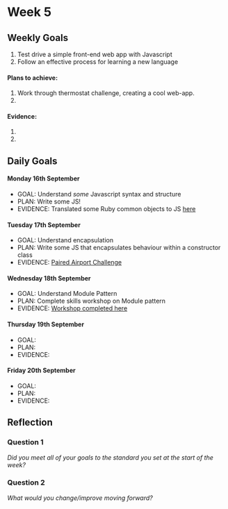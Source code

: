 # Week 5

## Weekly Goals

1. Test drive a simple front-end web app with Javascript
2. Follow an effective process for learning a new language


#### Plans to achieve:

1. Work through thermostat challenge, creating a cool web-app.
2. 

#### Evidence:

1. 
2. 

## Daily Goals

#### Monday 16th September
- GOAL: Understand *some* Javascript syntax and structure
- PLAN: Write some JS!
- EVIDENCE: Translated some Ruby common objects to JS [here](https://github.com/DanGyi23/translation_exercise)

#### Tuesday 17th September
- GOAL: Understand encapsulation
- PLAN: Write some JS that encapsulates behaviour within a constructor class
- EVIDENCE: [Paired Airport Challenge](https://github.com/BigTallJim/AirportJS)

#### Wednesday 18th September
- GOAL: Understand Module Pattern 
- PLAN: Complete skills workshop on Module pattern
- EVIDENCE: [Workshop completed here](https://github.com/DanGyi23/module-pattern)

#### Thursday 19th September
- GOAL: 
- PLAN: 
- EVIDENCE: 

#### Friday 20th September
- GOAL: 
- PLAN: 
- EVIDENCE: 

## Reflection

### Question 1

*Did you meet all of your goals to the standard you set at the start of the week?*


### Question 2

*What would you change/improve moving forward?*


